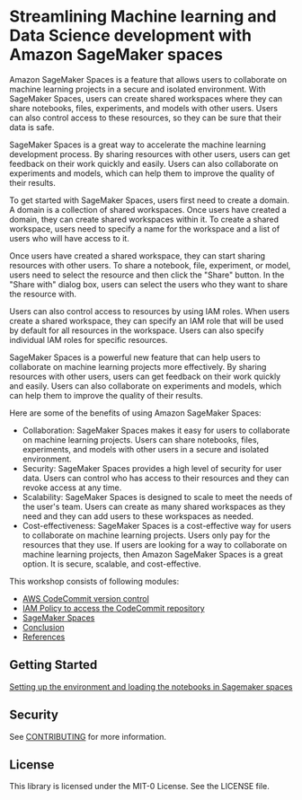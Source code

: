 # Streamlining Machine learning and Data Science development with Amazon SageMaker spaces

Amazon SageMaker Spaces is a feature that allows users to collaborate on machine learning projects in a secure and isolated environment. With SageMaker Spaces, users can create shared workspaces where they can share notebooks, files, experiments, and models with other users. Users can also control access to these resources, so they can be sure that their data is safe.

SageMaker Spaces is a great way to accelerate the machine learning development process. By sharing resources with other users, users can get feedback on their work quickly and easily. Users can also collaborate on experiments and models, which can help them to improve the quality of their results.

To get started with SageMaker Spaces, users first need to create a domain. A domain is a collection of shared workspaces. Once users have created a domain, they can create shared workspaces within it. To create a shared workspace, users need to specify a name for the workspace and a list of users who will have access to it.

Once users have created a shared workspace, they can start sharing resources with other users. To share a notebook, file, experiment, or model, users need to select the resource and then click the "Share" button. In the "Share with" dialog box, users can select the users who they want to share the resource with.

Users can also control access to resources by using IAM roles. When users create a shared workspace, they can specify an IAM role that will be used by default for all resources in the workspace. Users can also specify individual IAM roles for specific resources.

SageMaker Spaces is a powerful new feature that can help users to collaborate on machine learning projects more effectively. By sharing resources with other users, users can get feedback on their work quickly and easily. Users can also collaborate on experiments and models, which can help them to improve the quality of their results.

Here are some of the benefits of using Amazon SageMaker Spaces:
* Collaboration: SageMaker Spaces makes it easy for users to collaborate on machine learning projects. Users can share notebooks, files, experiments, and models with other users in a secure and isolated environment.
* Security: SageMaker Spaces provides a high level of security for user data. Users can control who has access to their resources and they can revoke access at any time.
* Scalability: SageMaker Spaces is designed to scale to meet the needs of the user's team. Users can create as many shared workspaces as they need and they can add users to these workspaces as needed.
* Cost-effectiveness: SageMaker Spaces is a cost-effective way for users to collaborate on machine learning projects. Users only pay for the resources that they use.
If users are looking for a way to collaborate on machine learning projects, then Amazon SageMaker Spaces is a great option. It is secure, scalable, and cost-effective.


This workshop consists of following modules:
 - [AWS CodeCommit version control](./SETTING_UP.md#aws-codecommit-version-control)
 - [IAM Policy to access the CodeCommit repository](./SETTING_UP.md#iam-policy-to-access-the-codecommit-repository)
 - [SageMaker Spaces](./SETTING_UP.md#sagemaker-spaces)
 - [Conclusion](./SETTING_UP.md#conclusion)
 - [References](./SETTING_UP.md#references)


## Getting Started
[Setting up the environment and loading the notebooks in Sagemaker spaces](./SETTING_UP.md)

## Security

See [CONTRIBUTING](../CONTRIBUTING.md#security-issue-notifications) for more information.

## License

This library is licensed under the MIT-0 License. See the LICENSE file.

